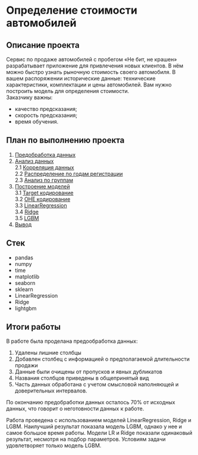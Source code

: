 # Определение стоимости автомобилей

## Описание проекта
Сервис по продаже автомобилей с пробегом «Не бит, не крашен» разрабатывает приложение для привлечения новых клиентов. В нём можно быстро узнать рыночную стоимость своего автомобиля. В вашем распоряжении исторические данные: технические характеристики, комплектации и цены автомобилей. Вам нужно построить модель для определения стоимости.  
Заказчику важны:  
- качество предсказания;  
- скорость предсказания;  
- время обучения.  

## План по выполнению проекта

1. [Предобработка данных](#prep)
2. [Анализ данных](#analisys)  
    2.1 [Корреляция данных](#analisys)  
    2.2 [Распределение по годам регистрации](#years)  
    2.3 [Анализ по группам](#group)  
3. [Построение моделей](#model)  
    3.1 [Target кодирование](#model)  
    3.2 [ОНЕ кодирование](#ohe)    
    3.3 [LinearRegression](#lr)  
    3.4 [Ridge](#ridge)  
    3.5 [LGBM](#lgbm)  
4. [Вывод](#concl)   

## Стек

- pandas
- numpy 
- time
- matplotlib
- seaborn
- sklearn
- LinearRegression
- Ridge
- lightgbm

## Итоги работы

В работе была проделана предообработка данных: 
1. Удалены лишние столбцы  
2. Добавлен столбец с информацией о предполагаемой длительности продажи  
3. Данные были очищены от пропусков и явных дубликатов  
4. Названия столбцов приведены в общепринятый вид  
5. Часть данных обработана с учетом смысловой наполняющей и доверительных интервалов.  

По окончанию предобработки данных осталось 70% от исходных данных, что говорит о неготовности данных к работе.

Работа проведена с использованием моделей LinearRegression, Ridge и LGBM. Наилучший результат показала модель LGBM, однако у нее и самое большое время работы. Модели LR и Ridge показали одинаковый результат, несмотря на подбор параметров. Условиям задачи удовлетворяет только модель LGBM.

